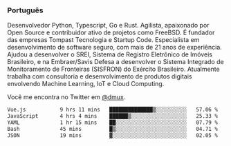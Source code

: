 ### Português

Desenvolvedor Python, Typescript, Go e Rust. Agilista, apaixonado por Open Source e contribuidor ativo de projetos como FreeBSD. É fundador das empresas Tompast Tecnologia e Startup Code. Especialista em desenvolvimento de software seguro, com mais de 21 anos de experiência. Ajudou a desenvolver o SREI, Sistema de Registro Eletrônico de Imóveis Brasileiro, e na Embraer/Savis Defesa a desenvolver o Sistema Integrado de Monitoramento de Fronteiras (SISFRON) do Exército Brasileiro. Atualmente trabalha com consultoria e desenvolvimento de produtos digitais envolvendo Machine Learning, IoT e Cloud Computing.

Você me encontra no Twitter em [@dmux](https://twitter.com/dmux).

<!--START_SECTION:waka-->

```txt
Vue.js           9 hrs 11 mins   ██████████████▒░░░░░░░░░░   57.06 %
JavaScript       4 hrs 4 mins    ██████▒░░░░░░░░░░░░░░░░░░   25.33 %
YAML             1 hr 15 mins    ██░░░░░░░░░░░░░░░░░░░░░░░   07.79 %
Bash             45 mins         █▒░░░░░░░░░░░░░░░░░░░░░░░   04.71 %
JSON             19 mins         ▓░░░░░░░░░░░░░░░░░░░░░░░░   02.05 %
```

<!--END_SECTION:waka-->
